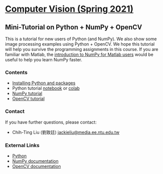 # [Computer Vision (Spring 2021)](http://media.ee.ntu.edu.tw/courses/cv/21S/)

## Mini-Tutorial on Python + NumPy + OpenCV

This is a tutorial for new users of Python (and NumPy).
We also show some image processing examples using Python + OpenCV.
We hope this tutorial will help you survive the programming assignments in this course.
If you are familiar with Matlab, the [introduction to NumPy for Matlab users](https://docs.scipy.org/doc/numpy/user/numpy-for-matlab-users.html) would be useful to help you learn NumPy faster.

### Contents

* [Installing Python and packages](https://github.com/mediaic/CV_Course_Tutorial/blob/master/Python%20Intro%20%26%20Install.pdf)
* Python tutorial [notebook](https://github.com/mediaic/CV_Course_Tutorial/blob/master/python_tutorial.ipynb) or  [colab](https://colab.research.google.com/drive/1gfbudbCvhmCOvgIYU6GrHhRIfSk08J3Q)
* [NumPy tutorial](https://github.com/mediaic/CV_Course_Tutorial/blob/master/numpy_tutorial.ipynb)
* [OpenCV tutorial](https://github.com/mediaic/CV_Course_Tutorial/tree/master/OpenCV)

### Contact

If you have further questions, please contact:
* Chih-Ting Liu (劉致廷) jackieliu@media.ee.ntu.edu.tw

### External Links

* [Python](https://www.python.org/downloads/)
* [NumPy documentation](https://docs.scipy.org/doc/numpy/index.html)
* [OpenCV documentation](https://docs.opencv.org/)

